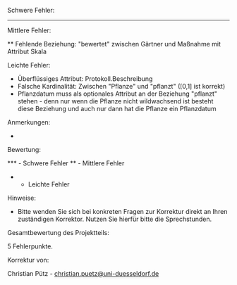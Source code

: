 Schwere Fehler:

***

Mittlere Fehler:

** Fehlende Beziehung: "bewertet" zwischen Gärtner und Maßnahme mit Attribut Skala

Leichte Fehler:

* Überflüssiges Attribut: Protokoll.Beschreibung
* Falsche Kardinalität: Zwischen "Pflanze" und "pflanzt" ([0,1] ist korrekt)
* Pflanzdatum muss als optionales Attribut an der Beziehung "pflanzt" stehen - denn nur wenn die Pflanze nicht wildwachsend ist besteht diese Beziehung und auch nur dann hat die Pflanze ein Pflanzdatum

Anmerkungen:

-

Bewertung:

*** - Schwere Fehler
**  - Mittlere Fehler
*   - Leichte Fehler

Hinweise:

- Bitte wenden Sie sich bei konkreten Fragen zur Korrektur direkt an Ihren zuständigen Korrektor. Nutzen Sie hierfür bitte die Sprechstunden.

Gesamtbewertung des Projektteils:

5 Fehlerpunkte.

Korrektur von:

Christian Pütz - christian.puetz@uni-duesseldorf.de